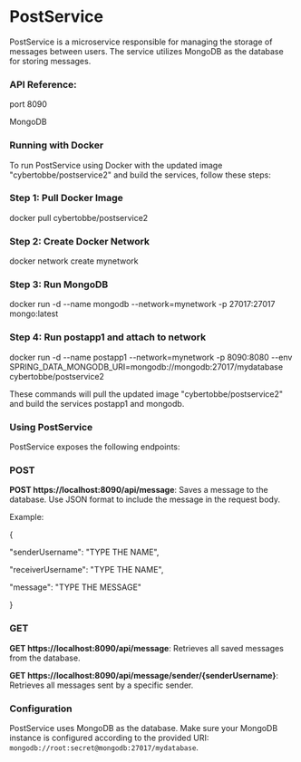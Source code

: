 # PostService

PostService is a microservice responsible for managing the storage of messages between users. The service utilizes MongoDB as the database for storing messages.

### API Reference:
port 8090



MongoDB

### Running with Docker
To run PostService using Docker with the updated image "cybertobbe/postservice2" and build the services, follow these steps:

### Step 1: Pull Docker Image
docker pull cybertobbe/postservice2

### Step 2: Create Docker Network
docker network create mynetwork

### Step 3: Run MongoDB
docker run -d --name mongodb --network=mynetwork -p 27017:27017 mongo:latest

### Step 4: Run postapp1 and attach to network
docker run -d --name postapp1 --network=mynetwork -p 8090:8080 --env SPRING_DATA_MONGODB_URI=mongodb://mongodb:27017/mydatabase cybertobbe/postservice2

These commands will pull the updated image "cybertobbe/postservice2" and build the services postapp1 and mongodb.

### Using PostService

PostService exposes the following endpoints:

### POST

**POST https://localhost:8090/api/message**: Saves a message to the database. Use JSON format to include the message in the request body.

Example:

{

"senderUsername": "TYPE THE NAME",

"receiverUsername": "TYPE THE NAME",

"message": "TYPE THE MESSAGE"

}

### GET

**GET https://localhost:8090/api/message**: Retrieves all saved messages from the database.

**GET https://localhost:8090/api/message/sender/{senderUsername}**: Retrieves all messages sent by a specific sender.




### Configuration

PostService uses MongoDB as the database. Make sure your MongoDB instance is configured according to the provided URI: `mongodb://root:secret@mongodb:27017/mydatabase`.


